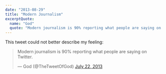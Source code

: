 ```yaml
---
date: "2013-08-29"
title: "Modern Journalism"
excerptQuote:
  name: "God"
  quote: "Modern journalism is 90% reporting what people are saying on Twitter."
---
```


This tweet could not better describe my feeling:

<blockquote class="twitter-tweet">
  <p>
    Modern journalism is 90% reporting what people are saying on Twitter.
  </p>

  &mdash; God (@TheTweetOfGod)
  <a href="https://twitter.com/TheTweetOfGod/statuses/359441152522469376">July 22, 2013</a>
</blockquote>
